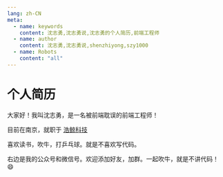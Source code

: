 ```yaml
---
lang: zh-CN
meta:
  - name: keywords
    content: 沈志勇,沈志勇说,沈志勇的个人简历,前端工程师
  - name: author
    content: 沈志勇,沈志勇说,shenzhiyong,szy1000
  - name: Robots 
    content: "all"
---
```

# 个人简历

大家好！我叫沈志勇，是一名被前端耽误的前端工程师！

目前在南京，就职于 <a href="http://www.iwhalecloud.com/page82" target="blank">浩鲸科技</a>

喜欢读书，吹牛，打乒乓球。就是不喜欢写代码。

右边是我的公众号和微信号。欢迎添加好友，加群。一起吹牛，就是不讲代码！😄

<contact></contact>
